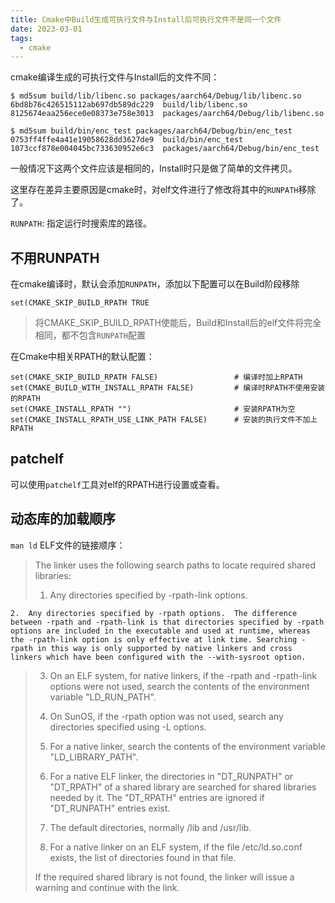 ```yaml
---
title: Cmake中Build生成可执行文件与Install后可执行文件不是同一个文件
date: 2023-03-01
tags:
  - cmake
---
```



cmake编译生成的可执行文件与Install后的文件不同：

```
$ md5sum build/lib/libenc.so packages/aarch64/Debug/lib/libenc.so
6bd8b76c426515112ab697db589dc229  build/lib/libenc.so
8125674eaa256ece0e08373e758e3013  packages/aarch64/Debug/lib/libenc.so

$ md5sum build/bin/enc_test packages/aarch64/Debug/bin/enc_test
0753ff4ffe4a41e19058628dd3627de9  build/bin/enc_test
1073ccf878e004045bc733630952e6c3  packages/aarch64/Debug/bin/enc_test
```

<!--more-->

一般情况下这两个文件应该是相同的，Install时只是做了简单的文件拷贝。

这里存在差异主要原因是cmake时，对elf文件进行了修改将其中的`RUNPATH`移除了。

`RUNPATH`: 指定运行时搜索库的路径。

## 不用RUNPATH

在cmake编译时，默认会添加`RUNPATH`，添加以下配置可以在Build阶段移除

```
set(CMAKE_SKIP_BUILD_RPATH TRUE
```
> 将CMAKE_SKIP_BUILD_RPATH使能后，Build和Install后的elf文件将完全相同，都不包含`RUNPATH`配置


在Cmake中相关RPATH的默认配置：
```
set(CMAKE_SKIP_BUILD_RPATH FALSE)                 # 编译时加上RPATH
set(CMAKE_BUILD_WITH_INSTALL_RPATH FALSE)         # 编译时RPATH不使用安装的RPATH
set(CMAKE_INSTALL_RPATH "")                       # 安装RPATH为空
set(CMAKE_INSTALL_RPATH_USE_LINK_PATH FALSE)      # 安装的执行文件不加上RPATH
```

## patchelf

可以使用`patchelf`工具对elf的RPATH进行设置或查看。



## 动态库的加载顺序

`man ld` ELF文件的链接顺序：

> The linker uses the following search paths to locate required shared libraries:
>
>  1.  Any directories specified by -rpath-link options.
>
    2.  Any directories specified by -rpath options.  The difference between -rpath and -rpath-link is that directories specified by -rpath options are included in the executable and used at runtime, whereas the -rpath-link option is only effective at link time. Searching -rpath in this way is only supported by native linkers and cross linkers which have been configured with the --with-sysroot option.
>    
> 3.  On an ELF system, for native linkers, if the -rpath and -rpath-link options were not used, search the contents of the environment variable "LD_RUN_PATH".
>  
> 4.  On SunOS, if the -rpath option was not used, search any directories specified using -L options.
>  
> 5.  For a native linker, search the contents of the environment variable "LD_LIBRARY_PATH".
>  
> 6.  For a native ELF linker, the directories in "DT_RUNPATH" or "DT_RPATH" of a shared library are searched for shared libraries needed by it. The "DT_RPATH" entries are ignored if "DT_RUNPATH" entries exist.
>  
> 7.  The default directories, normally /lib and /usr/lib.
>  
> 8.  For a native linker on an ELF system, if the file /etc/ld.so.conf exists, the list of directories found in that file.
>  
>  If the required shared library is not found, the linker will issue a warning and continue with the link.


